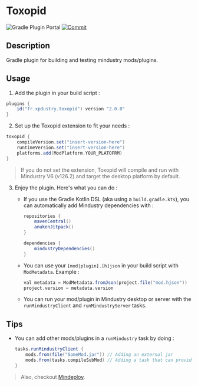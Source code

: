# Toxopid

![Gradle Plugin Portal](https://img.shields.io/gradle-plugin-portal/v/fr.xpdustry.toxopid)
[![Commit](https://github.com/Xpdustry/Toxopid/actions/workflows/build.yml/badge.svg?branch=master)](https://github.com/Xpdustry/Toxopid/actions/workflows/build.yml)

## Description

Gradle plugin for building and testing mindustry mods/plugins.

## Usage

1. Add the plugin in your build script :

  ```gradle
  plugins {
      id("fr.xpdustry.toxopid") version "2.0.0"
  }
  ```

2. Set up the Toxopid extension to fit your needs :

  ```gradle
  toxopid {
      compileVersion.set("insert-version-here") 
      runtimeVersion.set("insert-version-here") 
      platforms.add(ModPlatform.YOUR_PLATOFRM)
  }
  ```
  
  > If you do not set the extension, Toxopid will compile and run with Mindustry V6 (v126.2)
    and target the desktop platform by default.

3. Enjoy the plugin. Here's what you can do :

   - If you use the Gradle Kotlin DSL (aka using a `build.gradle.kts`), you can automatically
     add Mindustry dependencies with :

     ```gradle
     repositories {
         mavenCentral()
         anukenJitpack()
     }
  
     dependencies {
         mindustryDependencies()
     }
     ```

   - You can use your `[mod|plugin].[h]json` in your build script with `ModMetadata`. Example :

     ```gradle
     val metadata = ModMetadata.fromJson(project.file("mod.hjson"))
     project.version = metadata.version
     ```

   - You can run your mod/plugin in Mindustry desktop or server with the `runMindustryClient` and
     `runMindustryServer` tasks.

## Tips

- You can add other mods/plugins in a `runMindustry` task by doing :

    ```gradle
    tasks.runMindustryClient {
        mods.from(file("SomeMod.jar")) // Adding an external jar
        mods.from(tasks.compileSubMod) // Adding a task that can provide the jar
    }
    ```

> Also, checkout [Mindeploy](https://github.com/NiChrosia/Mindeploy).
